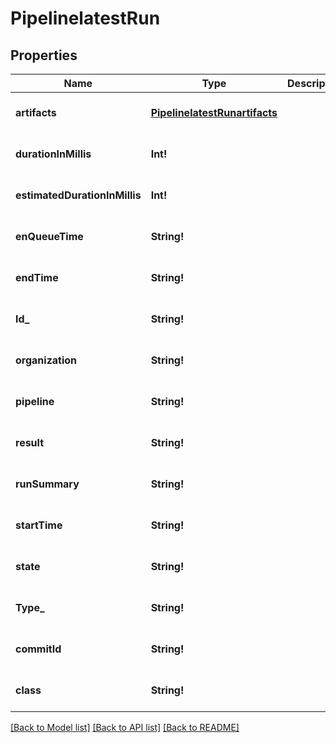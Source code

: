 # PipelinelatestRun

## Properties
Name | Type | Description | Notes
------------ | ------------- | ------------- | -------------
**artifacts** | [**PipelinelatestRunartifacts**](PipelinelatestRunartifacts.md) |  | [optional] [default to null]
**durationInMillis** | **Int!** |  | [optional] [default to null]
**estimatedDurationInMillis** | **Int!** |  | [optional] [default to null]
**enQueueTime** | **String!** |  | [optional] [default to null]
**endTime** | **String!** |  | [optional] [default to null]
**Id_** | **String!** |  | [optional] [default to null]
**organization** | **String!** |  | [optional] [default to null]
**pipeline** | **String!** |  | [optional] [default to null]
**result** | **String!** |  | [optional] [default to null]
**runSummary** | **String!** |  | [optional] [default to null]
**startTime** | **String!** |  | [optional] [default to null]
**state** | **String!** |  | [optional] [default to null]
**Type_** | **String!** |  | [optional] [default to null]
**commitId** | **String!** |  | [optional] [default to null]
**class** | **String!** |  | [optional] [default to null]

[[Back to Model list]](../README.md#documentation-for-models) [[Back to API list]](../README.md#documentation-for-api-endpoints) [[Back to README]](../README.md)


